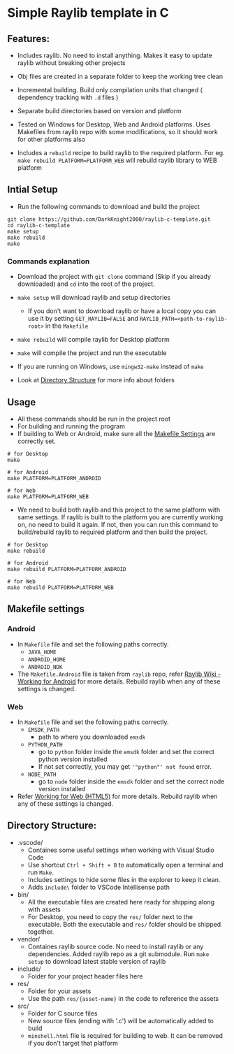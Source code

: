 # Simple Raylib template in C

## Features:

- Includes raylib. No need to install anything. Makes it easy to update raylib without breaking other projects

- Obj files are created in a separate folder to keep the working tree clean
- Incremental building. Build only compilation units that changed ( dependency tracking with `.d` files )
- Separate build directories based on version and platform
- Tested on Windows for Desktop, Web and Android platforms. Uses Makefiles from raylib repo with some modifications, so it should work for other platforms also
- Includes a `rebuild` recipe to build raylib to the required platform. For eg. `make rebuild PLATFORM=PLATFORM_WEB` will rebuild raylib library to WEB platform


## Intial Setup

- Run the following commands to download and build the project

```
git clone https://github.com/DarkKnight2000/raylib-c-template.git
cd raylib-c-template
make setup
make rebuild
make
```
### Commands explanation
- Download the project with `git clone` command (Skip if you already downloaded) and `cd` into the root of the project.
- `make setup` will download raylib and setup directories
  - If you don't want to download raylib or have a local copy you can use it by setting `GET_RAYLIB=FALSE` and `RAYLIB_PATH=<path-to-raylib-root>` in the `Makefile`
- `make rebuild` will compile raylib for Desktop platform
- `make` will compile the project and run the executable
- If you are running on Windows, use `mingw32-make` instead of `make`

- Look at [Directory Structure](#directory-structure) for more info about folders


## Usage
- All these commands should be run in the project root
- For building and running the program
- If building to Web or Android, make sure all the [Makefile Settings](#makefile-settings) are correctly set.

```
# for Desktop
make

# for Android
make PLATFORM=PLATFORM_ANDROID

# for Web
make PLATFORM=PLATFORM_WEB
```


- We need to build both raylib and this project to the same platform with same settings. If raylib is built to the platform you are currently working on, no need to build it again. If not, then you can run this command to build/rebuild raylib to required platform and then build the project.

```
# for Desktop
make rebuild

# for Android
make rebuild PLATFORM=PLATFORM_ANDROID

# for Web
make rebuild PLATFORM=PLATFORM_WEB
```


## Makefile settings
### Android
- In `Makefile` file and set the following paths correctly.
  - `JAVA_HOME`
  - `ANDROID_HOME`
  - `ANDROID_NDK`
- The `Makefile.Android` file is taken from `raylib` repo, refer [Raylib Wiki - Working for Android](https://github.com/raysan5/raylib/wiki/Working-for-Android) for more details. Rebuild raylib when any of these settings is changed.

### Web
- In `Makefile` file and set the following paths correctly.
  - `EMSDK_PATH`
    - path to where you downloaded `emsdk`
  - `PYTHON_PATH`
    - go to `python` folder inside the `emsdk` folder and set the correct python version installed
    - If not set correctly, you may get `'"python"' not found` error.
  - `NODE_PATH`
    - go to `node` folder inside the `emsdk` folder and set the correct node version installed
- Refer [Working for Web (HTML5)](https://github.com/raysan5/raylib/wiki/Working-for-Web-(HTML5)) for more details. Rebuild raylib when any of these settings is changed.

## Directory Structure:

- .vscode/
  - Containes some useful settings when working with Visual Studio Code
  - Use shortcut `Ctrl + Shift + B` to automatically open a terminal and run `Make`.
  - Includes settings to hide some files in the explorer to keep it clean.
  - Adds `include\` folder to VSCode Intellisense path
- bin/
  - All the executable files are created here ready for shipping along with assets
  - For Desktop, you need to copy the `res/` folder next to the executable. Both the executable and `res/` folder should be shipped together.
- vendor/
  - Containes raylib source code. No need to install raylib or any dependencies. Added raylib repo as a git submodule. Run `make setup` to download latest stable version of raylib
- include/
  - Folder for your project header files here
- res/
  - Folder for your assets
  - Use the path `res/{asset-name}` in the code to reference the assets
- src/
  - Folder for C source files
  - New source files (ending with '.c') will be automatically added to build
  - `minshell.html` file is required for building to web. It can be removed if you don't target that platform
